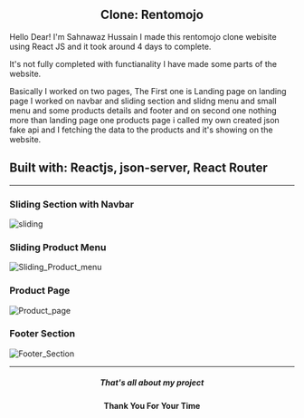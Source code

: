  <h2 align="center">Clone: Rentomojo</h2>
 <p>Hello Dear! I'm Sahnawaz Hussain I made this rentomojo clone webisite using React JS and it took around 4 days to complete. </p>
<p> It's not fully completed with functianality I have made some parts of the website.</p>
<p>Basically I worked on two pages, The First one is Landing page on landing page I worked on navbar and sliding section and slidng menu and small menu and some products details and footer and on second one nothing more than landing page one products page i called my own created json fake api and I fetching the data to the products and it's showing on the website. </p>
 <h2>Built with: Reactjs, json-server, React Router</h2>
 <hr/>
<h3>Sliding Section with Navbar</h3>
<img src="https://user-images.githubusercontent.com/101489367/192375478-b797ffed-e88c-409d-9a10-7fb17f31b86a.png"  alt="sliding" />
<br/>
<h3>Sliding Product Menu</h3>
<img src="https://user-images.githubusercontent.com/101489367/192375960-e9b33572-7978-4223-af08-340fc886f159.png" alt="Sliding_Product_menu" />
<br/>
<h3>Product Page</h3>
<img src="https://user-images.githubusercontent.com/101489367/192376317-638f9a41-6d60-4e4b-ac2d-f5ab5120b0e7.png" alt="Product_page" />
<br />
<h3>Footer Section</h3>
<img src="https://user-images.githubusercontent.com/101489367/192377287-e8a65207-ad31-47fd-bf21-543b005ca97f.png" alt="Footer_Section" />

<hr/>
<h5 align="center">That's all about my project </h5>
<h4 align="center" >Thank You For Your Time</h4>


